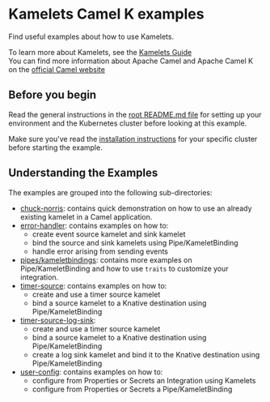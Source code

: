 # Kamelets Camel K examples

Find useful examples about how to use Kamelets.

To learn more about Kamelets, see the [Kamelets Guide](https://camel.apache.org/camel-k/next/kamelets/kamelets.html) <br>
You can find more information about Apache Camel and Apache Camel K on the [official Camel website](https://camel.apache.org)

## Before you begin

Read the general instructions in the [root README.md file](/README.md) for setting up your environment and the Kubernetes cluster before looking at this example.

Make sure you've read the [installation instructions](https://camel.apache.org/camel-k/latest/installation/installation.html) for your specific
cluster before starting the example.

## Understanding the Examples
The examples are grouped into the following sub-directories:
- [chuck-norris](./chuck-norris/): contains quick demonstration on how to use an already existing kamelet in a Camel application.
- [error-handler](./error-handler/): contains examples on how to:
    - create event source kamelet and sink kamelet
    - bind the source and sink kamelets using Pipe/KameletBinding
    - handle error arising from sending events
- [pipes/kameletbindings](./kameletbindings/): contains more examples on Pipe/KameletBinding and how to use `traits` to customize your integration.
- [timer-source](./timer-source/): contains examples on how to:
    - create and use a timer source kamelet
    - bind a source kamelet to a Knative destination using Pipe/KameletBinding
- [timer-source-log-sink](./timer-source-log-sink/):
    - create and use a timer source kamelet
    - bind a source kamelet to a Knative destination using Pipe/KameletBinding
    - create a log sink kamelet and bind it to the Knative destination using Pipe/KameletBinding
- [user-config](./user-config/): contains examples on how to:
    - configure from Properties or Secrets an Integration using Kamelets
    - configure from Properties or Secrets a Pipe/KameletBinding